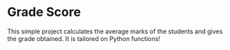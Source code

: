 # Grade Score
This simple project calculates the average marks of the students and gives the grade obtained.
It is tailored on Python functions!
